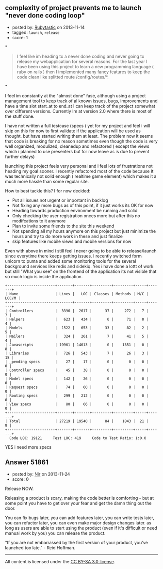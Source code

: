 ## complexity of project prevents me to launch "never done coding loop"

- posted by: [Rubytastic](https://stackexchange.com/users/-1/16595-rubytastic) on 2013-11-14
- tagged: `launch`, `release`
- score: 1

<p>*</p>

<blockquote>
  <p>I feel like im heading to a never done coding and never going to
  release my webapplication for several reasons. For the last year I
  have been using this project to learn a new programming language (
  ruby on rails ) then I implemented many fancy features to keep the
  code clean like splitted route /config/routes/*.</p>
</blockquote>

<p>*</p>

<p>I feel im constantly at the "almost done" fase, although using a project management tool to keep track of al known issues, bugs, improvements and have a time slot start_at to end_at I can keep track of the project somewhat over different versions. Currently Im at version 2.0 where there is most of the stuff done.</p>

<p>I have not written a full testcase (specs ) yet for my project and feel i will skip on this for now to first validate if the application will be used as thought. 
but have started writing them at least. The problem now it seems that code is breaking for no reason sometimes even though the code is very well organized, modulized, cleanedup and refactored ( except the views which i planned to use presenters but for now leave as is due to prevent further delays)</p>

<p>launching this project feels very personal and i feel lots of frustrations not heading my goal sooner. I recently refactored most of the code because It was technically not solid enough ( realtime game element) which makes it a much more hassle than some regular site.</p>

<p>How to best tackle this?
I for now decided:</p>

<ul>
<li>Put all issues not urgent or important in backlog</li>
<li>Not fixing any more bugs as of this point, if it just works its OK for now</li>
<li>Heading towards production environment be running and solid</li>
<li>Only checking the user registration onces more but after this no modifcations to it anymore</li>
<li>Plan to invite some friends to the site this weekend</li>
<li>Not spending all my hours anymore on this project but just minimize the hours and try to do more work in these and just finalize </li>
<li>skip features like mobile views and mobile versions for now</li>
</ul>

<p>Even with above in mind i still feel i never going to be able to release/launch since everytime there keeps getting issues. I recently switched form unicorn to puma and added some monitoring tools for the several background services like redis and sidekiq.
Yes i have done a lottt of work but still "What you see" on the frontend of the application its not visible that so much logic is inside the application.</p>

<pre><code>+----------------------+-------+-------+---------+---------+-----+-------+
| Name                 | Lines |   LOC | Classes | Methods | M/C | LOC/M |
+----------------------+-------+-------+---------+---------+-----+-------+
| Controllers          |  3396 |  2617 |      37 |     272 |   7 |     7 |
| Helpers              |   623 |   434 |       0 |      71 |   0 |     4 |
| Models               |  1522 |   653 |      33 |      82 |   2 |     5 |
| Mailers              |   324 |   261 |       7 |      41 |   5 |     4 |
| Javascripts          | 19961 | 14613 |       0 |    1351 |   0 |     8 |
| Libraries            |   726 |   543 |       7 |      26 |   3 |    18 |
| _pending specs       |    27 |    17 |       0 |       0 |   0 |     0 |
| Controller specs     |    45 |    38 |       0 |       0 |   0 |     0 |
| Model specs          |   142 |    26 |       0 |       0 |   0 |     0 |
| Request specs        |    74 |    60 |       0 |       0 |   0 |     0 |
| Routing specs        |   299 |   212 |       0 |       0 |   0 |     0 |
| View specs           |    80 |    66 |       0 |       0 |   0 |     0 |
+----------------------+-------+-------+---------+---------+-----+-------+
| Total                | 27219 | 19540 |      84 |    1843 |  21 |     8 |
+----------------------+-------+-------+---------+---------+-----+-------+
  Code LOC: 19121     Test LOC: 419     Code to Test Ratio: 1:0.0
</code></pre>

<p>YES i need more specs </p>



## Answer 51861

- posted by: [Nir](https://stackexchange.com/users/-1/4237-nir) on 2013-11-24
- score: 0

<p>Release NOW.</p>

<p>Releasing a product is scary, making the code better is comforting - but at some point you have to get over your fear and get the damn thing out the door.</p>

<p>You can fix bugs later, you can add features later, you can write tests later, you can refactor later, you can even make major design changes later. as long as users are able to start using the product (even if it's difficult or need manual work by you) you can release the product.</p>

<p>"If you are not embarrassed by the first version of your product, you've launched too late." - Reid Hoffman.</p>




---

All content is licensed under the [CC BY-SA 3.0 license](https://creativecommons.org/licenses/by-sa/3.0/).
